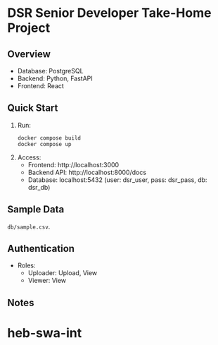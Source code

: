 # DSR Senior Developer Take-Home Project

## Overview
- Database: PostgreSQL
- Backend: Python, FastAPI
- Frontend: React

## Quick Start
1. Run:
	```
	docker compose build
	docker compose up
	```
2. Access:
	- Frontend: http://localhost:3000
	- Backend API: http://localhost:8000/docs
	- Database: localhost:5432 (user: dsr_user, pass: dsr_pass, db: dsr_db) 

## Sample Data
`db/sample.csv`.

## Authentication
- Roles:
	- Uploader: Upload, View
	- Viewer: View

## Notes

# heb-swa-int